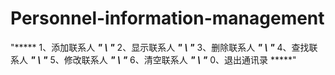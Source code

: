 # Personnel-information-management
"*****  1、添加联系人  *****" \\
"*****  2、显示联系人  *****" \\
 "*****  3、删除联系人  *****" \\
"*****  4、查找联系人  *****" \\
"*****  5、修改联系人  *****" \\
"*****  6、清空联系人  *****" \\
"*****  0、退出通讯录  *****" 
